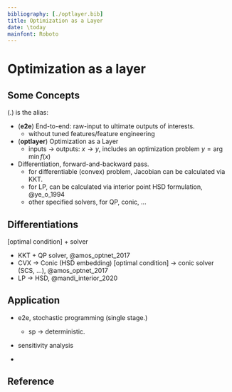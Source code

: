 ```yaml
---
bibliography: [./optlayer.bib]
title: Optimization as a Layer
date: \today
mainfont: Roboto
---
```



# Optimization as a layer

## Some Concepts

(.) is the alias:

- (**e2e**) End-to-end: raw-input to ultimate outputs of interests.
  - without tuned features/feature engineering
- (**optlayer**) Optimization as a Layer
  - inputs $\to$ outputs: $x\to y$, includes an optimization problem $y = \arg \min f(x)$
- Differentiation,  forward-and-backward pass.
  - for differentiable (convex) problem, Jacobian can be calculated via KKT.
  - for LP, can be calculated via interior point HSD formulation, @ye_o_1994
  - other specified solvers, for QP, conic, ...


## Differentiations

[optimal condition] + solver

- KKT + QP solver, @amos_optnet_2017
- CVX -> Conic (HSD embedding) [optimal condition] -> conic solver (SCS, ...), @amos_optnet_2017
- LP -> HSD, @mandi_interior_2020

## Application

- e2e, stochastic programming (single stage.)
  - sp -> deterministic.

- sensitivity analysis
- 





## Reference

<!-- Q
  - not solve to optimal?
  - 
 -->
